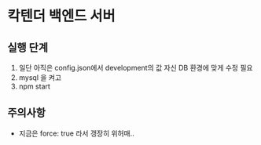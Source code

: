 # 칵텐더 백엔드 서버

## 실행 단계
1. 일단 아직은 config.json에서 development의 값 자신 DB 환경에 맞게 수정 필요
2. mysql 을 켜고
3. npm start

## 주의사항
- 지금은 force: true 라서 갱장히 위허매..

